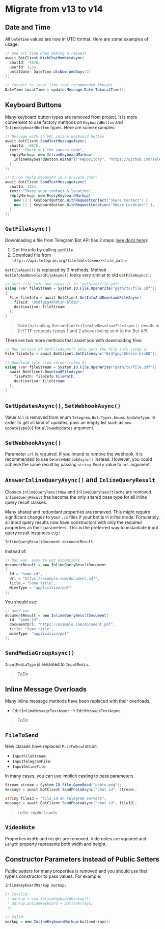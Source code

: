 # Migrate from v13 to v14

## Date and Time

All `DateTime` values are now in UTC format. Here are some examples of usage:

```c#
// Use UTC time when making a request
await BotClient.KickChatMemberAsync(
  chatId: -9876,
  userId: 1234,
  untilDate: DateTime.UtcNow.AddDays(2)
);
```

```c#
// Convert to local time (not recommended though)
DateTime localTime = update.Message.Date.ToLocalTime();
```

## Keyboard Buttons

Many keyboard button types are removed from project. It is more convenient to use factory methods on `KeyboardButton` and `InlineKeyboardButton` types. Here are some examples:

```c#
// Message with an URL inline keyboard button
await BotClient.SendTextMessageAsync(
  chatId: -9876,
  text: "Check out the source code",
  replyMarkup: new InlineKeyboardMarkup(
    InlineKeyboardButton.WithUrl("Repository", "https://github.com/TelegramBots/Telegram.Bot")
  )
);
```

```c#
// 2 row reply keyboard in a private chat:
await BotClient.SendTextMessageAsync(
  chatId: 1234,
  text: "Share your contact & location",
  replyMarkup: new ReplyKeyboardMarkup(
    new [] { KeyboardButton.WithRequestContact("Share Contact") },
    new [] { KeyboardButton.WithRequestLocation("Share Location") },
  )
);
```

## `GetFileAsync()`

Downloading a file from Telegram Bot API has 2 steps ([see docs here](https://core.telegram.org/bots/api#getfile)):

1. Get file info by calling `getFile`
1. Download file from `https://api.telegram.org/file/bot<token>/<file_path>`

`GetFileAsync()` is replaced by 3 methods. Method `GetInfoAndDownloadFileAsync()` looks very similar to old `GetFileAsync()`:

```c#
// Gets file info and saves it to "path/to/file.pdf"
using (var fileStream = System.IO.File.OpenWrite("path/to/file.pdf"))
{
  File fileInfo = await BotClient.GetInfoAndDownloadFileAsync(
    fileId: "BsdfgLg4Khdlsn-bldBD",
    destination: fileStream
  );
}
```

> Note that calling the method `GetInfoAndDownloadFileAsync()` results in 2 HTTP requests (steps 1 and 2 above) being sent to the Bot API.

There are two more methods that assist you with downloading files:

```c#
// New version of GetFileAsync() only gets the file info (step 1)
File fileInfo = await BotClient.GetFileAsync("BsdfgLg4Khdlsn-bldBD");

// Download file from server (step 2)
using (var fileStream = System.IO.File.OpenWrite("path/to/file.pdf")) {
  await BotClient.DownloadFileAsync(
    filePath: fileInfo.FilePath,
    destination: fileStream
  );
}
```

## `GetUpdatesAsync()`, `SetWebhookAsync()`

Value `All` is removed from enum `Telegram.Bot.Types.Enums.UpdateType`. In order to get all kind of updates, pass an empty list such as `new UpdateType[0]` for `allowedUpdates` argument.

## `SetWebhookAsync()`

Parameter `url` is required. If you intend to remove the webhook, it is recommended to use `DeleteWebhookAsync()` instead. However, you could achieve the same result by passing `string.Empty` value to `url` argument.

## `AnswerInlineQueryAsync()` and `InlineQueryResult`

Classes `InlineQueryResultNew` and `InlineQueryResultCache` are removed. `InlineQueryResult` has become the only shared base type for all inline query result classes.

Many shared and redundant properties are removed. This might require significant changes to your `.cs` files if your bot is in _inline mode_. Fortunately, all input query results now have constructors with only the required properties as their parameters. This is the preferred way to instantiate input query result instances e.g.:

```c#
InlineQueryResultDocument documentResult;
```

Instead of:

```c#
// bad way. easy to get exceptions
documentResult = new InlineQueryResultDocument
{
  Id = "some-id",
  Url = "https://example.com/document.pdf",
  Title = "Some title",
  MimeType = "application/pdf"
};
```

You should use:

```c#
// good way
documentResult = new InlineQueryResultDocument(
  id: "some-id",
  documentUrl: "https://example.com/document.pdf",
  title: "Some title",
  mimeType: "application/pdf"
);
```

## `SendMediaGroupAsync()`

`InputMediaType` is renamed to `InputMedia`.

> *ToDo*

## Inline Message Overloads

Many inline message methods have been replaced with their overloads.

- `EditInlineMessageTextAsync`--> `EditMessageTextAsync`

> *ToDo*

## `FileToSend`

New classes have replaced `FileToSend` struct.

- `InputFileStream`:
- `InputTelegramFile`:
- `InputOnlineFile`:

In many cases, you can use implicit casting to pass parameters.

```c#
Stream stream = System.IO.File.OpenRead("photo.png");
message = await BotClient.SendPhotoAsync("chat id", stream);

string fileId = "file_id on Telegram servers";
message = await BotClient.SendPhotoAsync("chat id", fileId);
```

> *ToDo*. implicit casts

## `VideoNote`

Properties `Width` and `Height` are removed. Vide notes are squared and `Length` property represents both width and height.

## Constructor Parameters Instead of Public Setters

Public setters for many properties is removed and you should use that type's constructor to pass values. For example:

```c#
InlineKeyboardMarkup markup;

/* Invalid:
 * markup = new InlineKeyboardMarkup();
 * markup.InlineKeyboard = buttonArrays;
 */

// Valid:
markup = new InlineKeyboardMarkup(buttonArrays);
```
